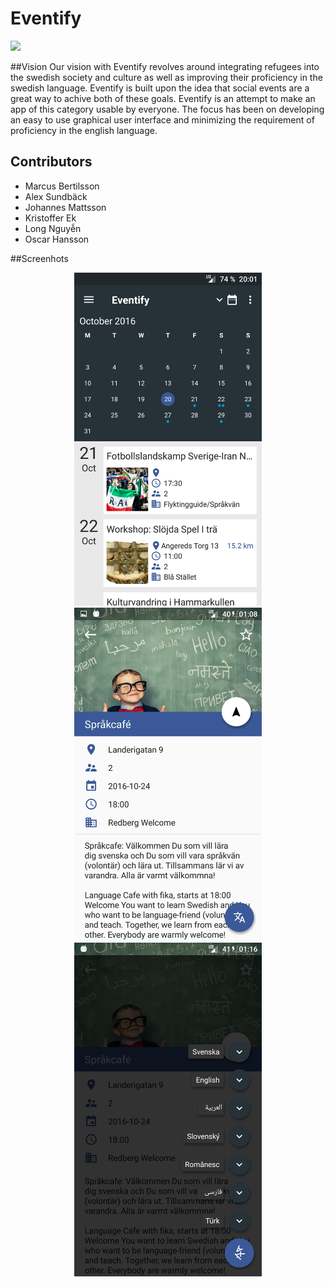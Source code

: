# Eventify

<img src="https://img.shields.io/badge/API-16%2B-blue.svg?style=flat-square"/>

##Vision
Our vision with Eventify revolves around integrating refugees into the swedish society and culture as well as improving their proficiency in the swedish language. Eventify is built upon the idea that social events are a great way to achive both of these goals. Eventify is an attempt to make an app of this category usable by everyone. The focus has been on developing an easy to use graphical user interface and minimizing the requirement of proficiency in the english language.

## Contributors
* Marcus Bertilsson
* Alex Sundbäck
* Johannes Mattsson
* Kristoffer Ek
* Long Nguyễn
* Oscar Hansson

##Screenhots
<p align="center">
  <img src="documentation/screenshots/Screenshot_1.png" width="300"/>
  <img src="documentation/screenshots/Screenshot_2.png" width="300"/>
  <img src="documentation/screenshots/Screenshot_4.png" width="300"/>
</p>
